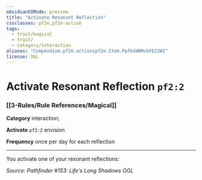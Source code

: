```yaml
---
obsidianUIMode: preview
title: "Activate Resonant Reflection"
cssclasses: pf2e,pf2e-action
tags:
  - trait/magical
  - trait/
  - category/interaction
aliases: "Compendium.pf2e.actionspf2e.Item.PpfkUdNMckFE22WI"
license: OGL
---
```

# Activate Resonant Reflection `pf2:2`

### [[3-Rules/Rule References/Magical]]

**Category** interaction; 




**Activate** `pf2:2` envision

**Frequency** once per day for each reflection

* * *

You activate one of your resonant reflections:

*Source: Pathfinder #153: Life's Long Shadows*
*OGL*